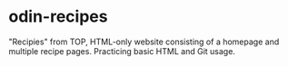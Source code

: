 # odin-recipes
"Recipies" from TOP, HTML-only website consisting of a homepage and multiple recipe pages. Practicing basic HTML and Git usage.
